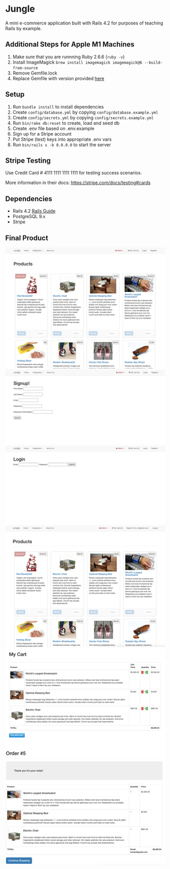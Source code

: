 # Jungle

A mini e-commerce application built with Rails 4.2 for purposes of teaching Rails by example.

## Additional Steps for Apple M1 Machines

1. Make sure that you are runnning Ruby 2.6.6 (`ruby -v`)
1. Install ImageMagick `brew install imagemagick imagemagick@6 --build-from-source`
2. Remove Gemfile.lock
3. Replace Gemfile with version provided [here](https://gist.githubusercontent.com/FrancisBourgouin/831795ae12c4704687a0c2496d91a727/raw/ce8e2104f725f43e56650d404169c7b11c33a5c5/Gemfile)

## Setup

1. Run `bundle install` to install dependencies
2. Create `config/database.yml` by copying `config/database.example.yml`
3. Create `config/secrets.yml` by copying `config/secrets.example.yml`
4. Run `bin/rake db:reset` to create, load and seed db
5. Create .env file based on .env.example
6. Sign up for a Stripe account
7. Put Stripe (test) keys into appropriate .env vars
8. Run `bin/rails s -b 0.0.0.0` to start the server

## Stripe Testing

Use Credit Card # 4111 1111 1111 1111 for testing success scenarios.

More information in their docs: <https://stripe.com/docs/testing#cards>

## Dependencies

* Rails 4.2 [Rails Guide](http://guides.rubyonrails.org/v4.2/)
* PostgreSQL 9.x
* Stripe

## Final Product
!["screenshot of Main Page"](https://github.com/jbh0630/Jungle-Project/blob/master/screenshots/1.png)
!["screenshot of Signup Page"](https://github.com/jbh0630/Jungle-Project/blob/master/screenshots/2.png)
!["screenshot of Login Page"](https://github.com/jbh0630/Jungle-Project/blob/master/screenshots/3.png)
!["screenshot of Main Page After login"](https://github.com/jbh0630/Jungle-Project/blob/master/screenshots/4.png)
!["screenshot of Cart Page"](https://github.com/jbh0630/Jungle-Project/blob/master/screenshots/5.png)
!["screenshot of Order Page"](https://github.com/jbh0630/Jungle-Project/blob/master/screenshots/6.png)
